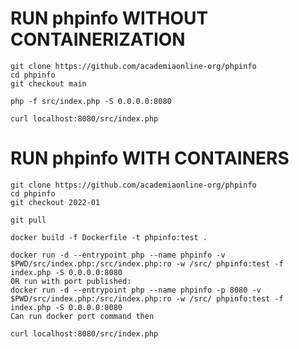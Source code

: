 # RUN phpinfo WITHOUT CONTAINERIZATION

```
git clone https://github.com/academiaonline-org/phpinfo
cd phpinfo
git checkout main
```
```
php -f src/index.php -S 0.0.0.0:8080
```
```
curl localhost:8080/src/index.php
```

# RUN phpinfo WITH CONTAINERS

```
git clone https://github.com/academiaonline-org/phpinfo
cd phpinfo
git checkout 2022-01
```
```
git pull
```
```
docker build -f Dockerfile -t phpinfo:test .
```
```
docker run -d --entrypoint php --name phpinfo -v $PWD/src/index.php:/src/index.php:ro -w /src/ phpinfo:test -f index.php -S 0.0.0.0:8080
OR run with port published:
docker run -d --entrypoint php --name phpinfo -p 8080 -v $PWD/src/index.php:/src/index.php:ro -w /src/ phpinfo:test -f index.php -S 0.0.0.0:8080
Can run docker port command then
```
```
curl localhost:8080/src/index.php
```


